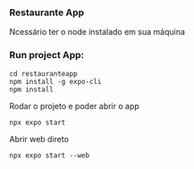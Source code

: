 ### Restaurante App
Ncessário ter o node instalado em sua máquina

### Run project App:
```
cd restauranteapp
npm install -g expo-cli
npm install
```

Rodar o projeto e poder abrir o app
```
npx expo start
```

Abrir web direto
```
npx expo start --web
```
